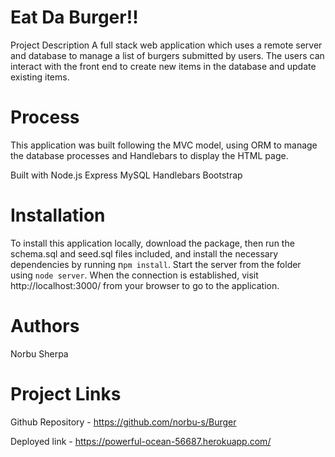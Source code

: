 # Eat Da Burger!!
Project Description
A full stack web application which  uses a remote server and database to manage a list of burgers submitted by users. The users can interact with the front end to create new items in the database and update existing items.

# Process
This application was built following the MVC model, using ORM to manage the database processes and Handlebars to display the HTML page.

Built with
Node.js
Express
MySQL
Handlebars
Bootstrap

# Installation
To install this application locally, download the package, then run the schema.sql and seed.sql files included, and install the necessary dependencies by running n`pm install`. Start the server from the folder using `node server`. When the connection is established, visit http://localhost:3000/ from your browser to go to the application.

# Authors
Norbu Sherpa


# Project Links

Github Repository - https://github.com/norbu-s/Burger

Deployed link - https://powerful-ocean-56687.herokuapp.com/



